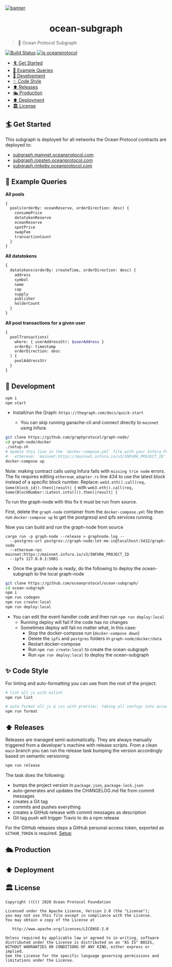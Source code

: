 [![banner](https://raw.githubusercontent.com/oceanprotocol/art/master/github/repo-banner%402x.png)](https://oceanprotocol.com)

<h1 align="center">ocean-subgraph</h1>

> 🦀 Ocean Protocol Subgraph

[![Build Status](https://travis-ci.com/oceanprotocol/ocean-subgraph.svg&branch=main)](https://travis-ci.com/oceanprotocol/ocean.js)
[![js oceanprotocol](https://img.shields.io/badge/js-oceanprotocol-7b1173.svg)](https://github.com/oceanprotocol/eslint-config-oceanprotocol)

- [🏄 Get Started](#-get-started)
- [🧶 Example Queries](#-example-queries)
- [🦑 Development](#-development)
- [✨ Code Style](#-code-style)
- [⬆️ Releases](#️-releases)
- [🛳 Production](#-production)
- [⬆️ Deployment](#️-deployment)
- [🏛 License](#-license)

## 🏄 Get Started

This subgraph is deployed for all networks the Ocean Protocol contracts are deployed to:

- [subgraph.mainnet.oceanprotocol.com](https://subgraph.mainnet.oceanprotocol.com)
- [subgraph.ropsten.oceanprotocol.com](https://subgraph.ropsten.oceanprotocol.com)
- [subgraph.rinkeby.oceanprotocol.com](https://subgraph.ropsten.oceanprotocol.com)

## 🧶 Example Queries

**All pools**

```graphql
{
  pools(orderBy: oceanReserve, orderDirection: desc) {
    consumePrice
    datatokenReserve
    oceanReserve
    spotPrice
    swapFee
    transactionCount
  }
}
```

**All datatokens**

```graphql
{
  datatokens(orderBy: createTime, orderDirection: desc) {
    address
    symbol
    name
    cap
    supply
    publisher
    holderCount
  }
}
```

**All pool transactions for a given user**

```graphql
{
  poolTransactions(
    where: { userAddressStr: $userAddress }
    orderBy: timestamp
    orderDirection: desc
  ) {
    poolAddressStr
  }
}
```

## 🦑 Development

```bash
npm i
npm start
```

- Install/run the Graph: `https://thegraph.com/docs/quick-start`

  - You can skip running ganache-cli and connect directly to `mainnet` using Infura

```bash
git clone https://github.com/graphprotocol/graph-node/
cd graph-node/docker
./setup.sh
# Update this line in the `docker-compose.yml` file with your Infura ProjectId
#   ethereum: 'mainnet:https://mainnet.infura.io/v3/INFURA_PROJECT_ID'
docker-compose up
```

Note: making contract calls using Infura fails with `missing trie node` errors. The fix requires editing `ethereum_adapter.rs` line 434 to use the latest block instead of a specific block number. Replace: `web3.eth().call(req, Some(block_id)).then(|result| {` with `web3.eth().call(req, Some(BlockNumber::Latest.into())).then(|result| {`

To run the graph-node with this fix it must be run from source.

First, delete the `graph-node` container from the `docker-compose.yml` file
then run `docker-compose up` to get the postgresql and ipfs services running.

Now you can build and run the graph-node from source

```
cargo run -p graph-node --release > graphnode.log --
  --postgres-url postgres://graph-node:let-me-in@localhost:5432/graph-node
  --ethereum-rpc mainnet:https://mainnet.infura.io/v3/INFURA_PROJECT_ID
  --ipfs 127.0.0.1:5001
```

- Once the graph node is ready, do the following to deploy the ocean-subgraph to the local graph-node

```bash
git clone https://github.com/oceanprotocol/ocean-subgraph/
cd ocean-subgraph
npm i
npm run codegen
npm run create:local
npm run deploy:local
```

- You can edit the event handler code and then run `npm run deploy:local`
  - Running deploy will fail if the code has no changes
  - Sometimes deploy will fail no matter what, in this case:
    - Stop the docker-compose run (`docker-compose down`)
    - Delete the `ipfs` and `postgres` folders in `graph-node/docker/data`
    - Restart docker-compose
    - Run `npm run create:local` to create the ocean-subgraph
    - Run `npm run deploy:local` to deploy the ocean-subgraph

## ✨ Code Style

For linting and auto-formatting you can use from the root of the project:

```bash
# lint all js with eslint
npm run lint

# auto format all js & css with prettier, taking all configs into account
npm run format
```

## ⬆️ Releases

Releases are managed semi-automatically. They are always manually triggered from a developer's machine with release scripts. From a clean `main` branch you can run the release task bumping the version accordingly based on semantic versioning:

```bash
npm run release
```

The task does the following:

- bumps the project version in `package.json`, `package-lock.json`
- auto-generates and updates the CHANGELOG.md file from commit messages
- creates a Git tag
- commits and pushes everything
- creates a GitHub release with commit messages as description
- Git tag push will trigger Travis to do a npm release

For the GitHub releases steps a GitHub personal access token, exported as `GITHUB_TOKEN` is required. [Setup](https://github.com/release-it/release-it#github-releases)

## 🛳 Production

## ⬆️ Deployment

## 🏛 License

```
Copyright ((C)) 2020 Ocean Protocol Foundation

Licensed under the Apache License, Version 2.0 (the "License");
you may not use this file except in compliance with the License.
You may obtain a copy of the License at

   http://www.apache.org/licenses/LICENSE-2.0

Unless required by applicable law or agreed to in writing, software
distributed under the License is distributed on an "AS IS" BASIS,
WITHOUT WARRANTIES OR CONDITIONS OF ANY KIND, either express or implied.
See the License for the specific language governing permissions and
limitations under the License.
```
